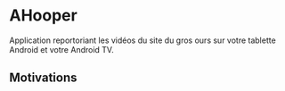 # AHooper

Application reportoriant les vidéos du site du gros ours sur votre tablette Android et votre Android TV.

## Motivations


